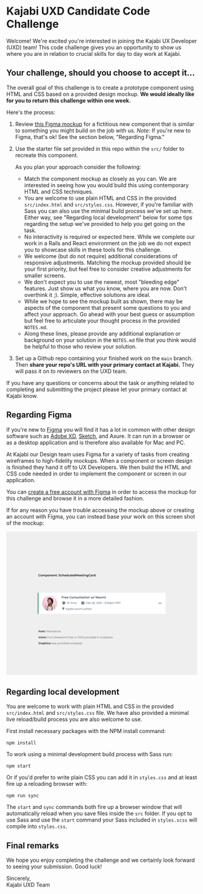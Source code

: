 # Kajabi UXD Candidate Code Challenge

Welcome! We're excited you're interested in joining the Kajabi UX Developer (UXD) team! This code challenge gives you an opportunity to show us where you are in relation to crucial skills for day to day work at Kajabi.

## Your challenge, should you choose to accept it...

The overall goal of this challenge is to create a prototype component using HTML and CSS based on a provided design mockup. **We would ideally like for you to return this challenge within one week.**

Here's the process:

1. Review [this Figma mockup](https://www.figma.com/file/XfwsvOqsrt4nLTUCHdcBP7/Challenge-Latest?node-id=0%3A1) for a fictitious new component that is similar to something you might build on the job with us. _Note:_ If you're new to Figma, that's ok! See the section below, "Regarding Figma."
1. Use the starter file set provided in this repo within the `src/` folder to recreate this component. 

    As you plan your approach consider the following:
    
    - Match the component mockup as closely as you can. We are interested in seeing how you would build this using contemporary HTML and CSS techniques.
    - You are welcome to use plain HTML and CSS in the provided `src/index.html` and `src/styles.css`. However, if you're familiar with Sass you can also use the minimal build process we've set up here. Either way, see "Regarding local development" below for some tips regarding the setup we've provided to help you get going on the task.
    - No interactivity is required or expected here. While we complete our work in a Rails and React environment on the job we do not expect you to showcase skills in these tools for this challenge.
    - We welcome (but do not require) additional considerations of responsive adjustments. Matching the mockup provided should be your first priority, but feel free to consider creative adjustments for smaller screens.
    - We don't expect you to use the newest, most "bleeding edge" features. Just show us what you know, where you are now. Don't overthink it ;). Simple, effective solutions are ideal.
    - While we hope to see the mockup built as shown, there may be aspects of the component that present some questions to you and affect your approach. Go ahead with your best guess or assumption but feel free to articulate your thought process in the provided `NOTES.md`.
    - Along these lines, please provide any additional explanation or background on your solution in the `NOTES.md` file that you think would be helpful to those who review your solution.

1. Set up a Github repo containing your finished work on the `main` branch. Then **share your repo's URL with your primary contact at Kajabi.** They will pass it on to reviewers on the UXD team.

If you have any questions or concerns about the task or anything related to completing and submitting the project please let your primary contact at Kajabi know.

## Regarding Figma

If you're new to [Figma](https://www.figma.com/) you will find it has a lot in common with other design software such as [Adobe XD](https://www.figma.com/figma-vs-adobe-xd/), [Sketch](https://www.figma.com/figma-vs-sketch/), and Axure. It can run in a browser or as a desktop application and is therefore also available for Mac and PC.

At Kajabi our Design team uses Figma for a variety of tasks from creating wireframes to high-fidelity mockups. When a component or screen design is finished they hand it off to UX Developers. We then build the HTML and CSS code needed in order to implement the component or screen in our application.

You can [create a free account with Figma](https://www.figma.com/) in order to access the mockup for this challenge and browse it in a more detailed fashion.

If for any reason you have trouble accessing the mockup above or creating an account with Figma, you can instead base your work on this screen shot of the mockup:

![Screen mockup](mockup.png)

## Regarding local development

You are welcome to work with plain HTML and CSS in the provided `src/index.html` and `src/styles.css` file. We have also provided a minimal live reload/build process you are also welcome to use.

First install necessary packages with the NPM install command:

```
npm install
```

To work using a minimal development build process with Sass run:

```
npm start
```

Or if you'd prefer to write plain CSS you can add it in `styles.css` and at least fire up a reloading browser with:

```
npm run sync
```

The `start` and `sync` commands both fire up a browser window that will automatically reload when you save files inside the `src` folder. If you opt to use Sass and use the `start` command your Sass included in `styles.scss` will compile into `styles.css`.

## Final remarks

We hope you enjoy completing the challenge and we certainly look forward to seeing your submission. Good luck!

Sincerely,\
Kajabi UXD Team
